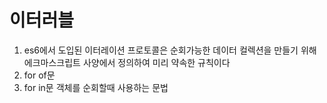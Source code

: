 # 이터러블

1. es6에서 도입된 이터레이션 프로토콜은 순회가능한 데이터 컬렉션을 만들기 위해 에크마스크립트 사양에서 정의하여 미리 약속한 규칙이다
2. for of문
3. for in문 객체를 순회할때 사용하는 문법
